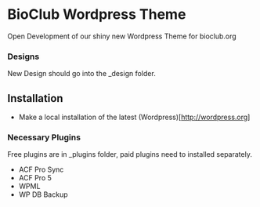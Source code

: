 # BioClub Wordpress Theme

Open Development of our shiny new Wordpress Theme for bioclub.org

### Designs
New Design should go into the \_design folder.

##

## Installation

- Make a local installation of the latest (Wordpress)[http://wordpress.org]
### Necessary Plugins
Free plugins are in \_plugins folder, paid plugins need to installed separately.

* ACF Pro Sync
* ACF Pro 5
* WPML
* WP DB Backup
